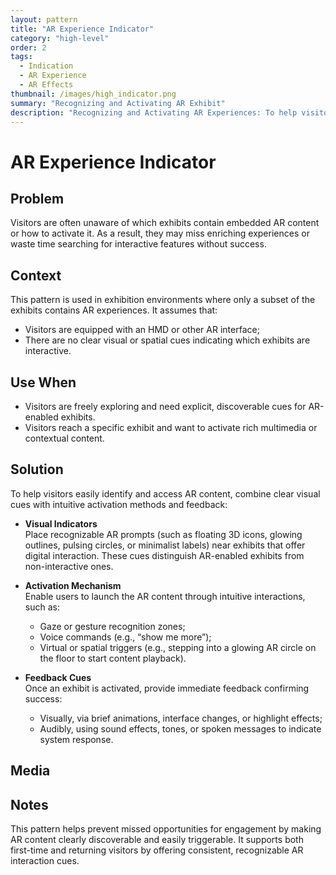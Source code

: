 ```yaml
---
layout: pattern
title: "AR Experience Indicator"
category: "high-level"
order: 2
tags:
  - Indication
  - AR Experience
  - AR Effects
thumbnail: /images/high_indicator.png
summary: "Recognizing and Activating AR Exhibit"
description: "Recognizing and Activating AR Experiences: To help visitors easily identify and access AR content, combine clear visual cues with intuitive activation methods and feedback."
---
```




# AR Experience Indicator

## Problem
Visitors are often unaware of which exhibits contain embedded AR content or how to activate it. As a result, they may miss enriching experiences or waste time searching for interactive features without success.

## Context 
This pattern is used in exhibition environments where only a subset of the exhibits contains AR experiences. It assumes that:
- Visitors are equipped with an HMD or other AR interface;
- There are no clear visual or spatial cues indicating which exhibits are interactive.

## Use When
- Visitors are freely exploring and need explicit, discoverable cues for AR-enabled exhibits.
- Visitors reach a specific exhibit and want to activate rich multimedia or contextual content.

## Solution  
To help visitors easily identify and access AR content, combine clear visual cues with intuitive activation methods and feedback:

- **Visual Indicators**  
  Place recognizable AR prompts (such as floating 3D icons, glowing outlines, pulsing circles, or minimalist labels) near exhibits that offer digital interaction. These cues distinguish AR-enabled exhibits from non-interactive ones.

- **Activation Mechanism**  
  Enable users to launch the AR content through intuitive interactions, such as:
  - Gaze or gesture recognition zones;
  - Voice commands (e.g., “show me more”);
  - Virtual or spatial triggers (e.g., stepping into a glowing AR circle on the floor to start content playback).

- **Feedback Cues**  
  Once an exhibit is activated, provide immediate feedback confirming success:
  - Visually, via brief animations, interface changes, or highlight effects;
  - Audibly, using sound effects, tones, or spoken messages to indicate system response.

## Media 


## Notes 
This pattern helps prevent missed opportunities for engagement by making AR content clearly discoverable and easily triggerable. It supports both first-time and returning visitors by offering consistent, recognizable AR interaction cues.

